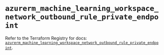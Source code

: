 # `azurerm_machine_learning_workspace_network_outbound_rule_private_endpoint`

Refer to the Terraform Registry for docs: [`azurerm_machine_learning_workspace_network_outbound_rule_private_endpoint`](https://registry.terraform.io/providers/hashicorp/azurerm/4.23.0/docs/resources/machine_learning_workspace_network_outbound_rule_private_endpoint).
